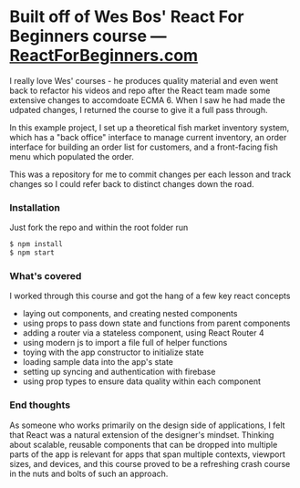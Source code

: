 # Built off of Wes Bos' React For Beginners course — [ReactForBeginners.com](https://ReactForBeginners.com)

I really love Wes' courses - he produces quality material and even went back to refactor his videos and repo after the React team made some extensive changes to accomdoate ECMA 6. When I saw he had made the udpated changes, I returned the course to give it a full pass through.

In this example project, I set up a theoretical fish market inventory system, which has a "back office" interface to manage current inventory, an order interface for building an order list for customers, and a front-facing fish menu which populated the order.

This was a repository for me to commit changes per each lesson and track changes so I could refer back to distinct changes down the road.

### Installation
Just fork the repo and within the root folder run
```sh
$ npm install
$ npm start
```

### What's covered
I worked through this course and got the hang of a few key react concepts
  - laying out components, and creating nested components
  - using props to pass down state and functions from parent components
  - adding a router via a stateless component, using React Router 4
  - using modern js to import a file full of helper functions
  - toying with the app constructor to initialize state
  - loading sample data into the app's state
  - setting up syncing and authentication with firebase
  - using prop types to ensure data quality within each component

### End thoughts
As someone who works primarily on the design side of applications, I felt that React was a natural extension of the designer's mindset. Thinking about scalable, reusable components that can be dropped into multiple parts of the app is relevant for apps that span multiple contexts, viewport sizes, and devices, and this course proved to be a refreshing crash course in the nuts and bolts of such an approach.


